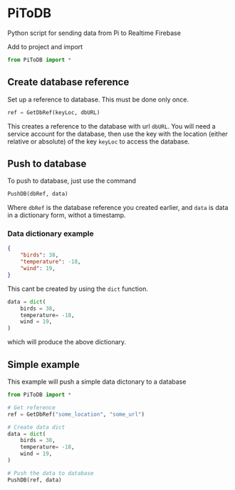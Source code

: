 # PiToDB
Python script for sending data from Pi to Realtime Firebase


Add to project and import

```python
from PiToDB import *
```
## Create database reference
Set up a reference to database. This must be done only once.

```python
ref = GetDbRef(keyLoc, dbURL)
```
This creates a reference to the database with url ```dbURL```. You will need a service account for the database, then use the key with the location (either relative or absolute) of the key ```keyLoc```  to access the database.

## Push to database

To push to database, just use the command

```python
PushDB(dbRef, data)
```
Where ```dbRef``` is the database reference you created earlier, and ```data``` is data in a dictionary form, withot a timestamp.

### Data dictionary example

```json
{
    "birds": 38,
    "temperature": -18,
    "wind": 19,
}
```
This cant be created by using the ```dict``` function.
```python
data = dict(
    birds = 38,
    temperature= -18,
    wind = 19,
)
```
which will produce the above dictionary. 

## Simple example

This example will push a simple data dictonary to a database

```python
from PiToDB import *

# Get reference
ref = GetDbRef("some_location", "some_url")

# Create data dict
data = dict(
    birds = 38,
    temperature= -18,
    wind = 19,
)

# Push the data to database
PushDB(ref, data)
```

